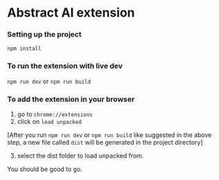 # Abstract AI extension

### Setting up the project
```npm install```

### To run the extension with live dev
```npm run dev``` or ```npm run build```

### To add the extension in your browser
1. go to ```chrome://extensions```
2. click on `load unpacked`

[After you run `npm run dev` or `npm run build` like suggested in the above step, a new file called `dist` will be generated in the project directory] 

3. select the dist folder to load unpacked from.

You should be good to go.
